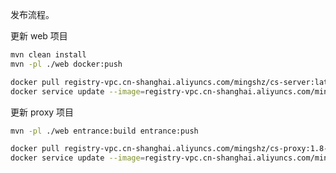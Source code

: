 发布流程。

更新 web 项目
```bash
mvn clean install
mvn -pl ./web docker:push
```

```bash
docker pull registry-vpc.cn-shanghai.aliyuncs.com/mingshz/cs-server:latest
docker service update --image=registry-vpc.cn-shanghai.aliyuncs.com/mingshz/cs-server:latest csm_server
```


更新 proxy 项目
```bash
mvn -pl ./web entrance:build entrance:push
```

```bash
docker pull registry-vpc.cn-shanghai.aliyuncs.com/mingshz/cs-proxy:1.8-SNAPSHOT
docker service update --image=registry-vpc.cn-shanghai.aliyuncs.com/mingshz/cs-proxy:1.8-SNAPSHOT csm_proxy
```
